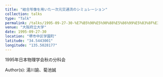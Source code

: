 ```yaml
---
title: "結合写像を用いた一次元交通流のシミュレーション"
collection: talks
type: "Talk"
permalink: /talks/1995-09-27-30-%E7%B5%90%E5%90%88%E5%86%99%E5%83%8F%E3%82%92%E7%94%A8%E3%81%84%E3%81%9F%E4%B8%80%E6%AC%A1%E5%85%83%E4%BA%A4%E9%80%9A%E6%B5%81%E3%81%AE%E3%82%B7%E3%83%9F%E3%83%A5%E3%83%AC%E3%83%BC
venue: "大阪府立大学"
date: 1995-09-27-30
location: "堺市中区学園町"
latitude: "34.5443001"
longitude: "135.5028177"
---
```


1995年日本物理学会秋の分科会

Author(s): 湯川諭、菊池誠
